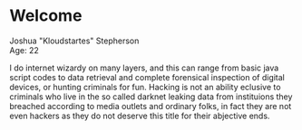 # Welcome
Joshua "Kloudstartes" Stepherson<br>Age: 22

I do internet wizardy on many layers, and this can range from basic java script codes to data retrieval and complete forensical inspection of digital devices, or hunting criminals for fun. Hacking is not an ability eclusive to criminals who live in the so called darknet leaking data from instituions they breached according to media outlets and ordinary folks, in fact they are not even hackers as they do not deserve this title for their abjective ends.
